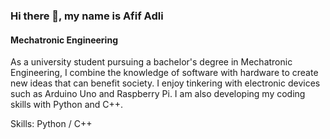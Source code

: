 ### Hi there 👋, my name is Afif Adli
#### Mechatronic Engineering
As a university student pursuing a bachelor's degree in Mechatronic Engineering, I combine the knowledge of software with hardware to create new ideas that can benefit society. I enjoy tinkering with electronic devices such as Arduino Uno and Raspberry Pi. I am also developing my coding skills with Python and C++.

Skills: Python / C++
